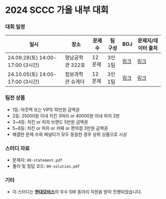 # 2024 SCCC 가을 내부 대회

### 대회 일정

| 일시                             | 장소             | 문제 수 | 팀 구성 | BOJ                               | 문제지/데이터 출처                                  |
| -------------------------------- | ---------------- | ------- | ------- | --------------------------------- | --------------------------------------------------- |
| 24.09.28(토) 14:00-17:00 (3시간) | 형남공학관 322호 | 12문제  | 3인 1팀 | [링크](https://boj.kr/latinp2024) | [링크](https://maratona.sbc.org.br/resultados.html) |
| 24.10.05(토) 14:00-17:00 (3시간) | 정보과학관 슈게더 | 12문제  | 3인 1팀 | [링크](https://boj.kr/topc2024) | [링크](https://topc.icpc.tw/) |

### 팀전 상품

* 1등: 아웃백 또는 VIPS 10만원 금액권
* 2등: 25000원 이내 치킨 3마리 or 40000원 이내 피자 2판
* 3~4등: 치킨 or 피자 브랜드 5만원 금액권
* 5~8등: 치킨 or 피자 or 카페 or 편의점 3만원 금액권
* 해결한 문제 수와 페널티가 모두 동일한 경우 상위 상품으로 시상

### 스터디 자료

* 문제지: `00-statement.pdf`
* 풀이 및 정답 코드: `00-solution.pdf`

### 기타

* 이 스터디는 [**현대모비스**](https://www.mobis.co.kr/kr/index.do)의 우수 SW 동아리 지원을 받아 진행되었습니다.

